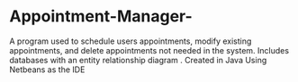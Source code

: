 # Appointment-Manager-
A program used to schedule users appointments, modify existing appointments, and delete appointments not needed in the system. Includes databases with an entity relationship diagram
. Created in Java Using Netbeans as the IDE
